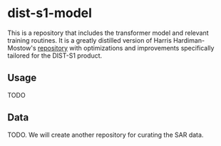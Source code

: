 # dist-s1-model

This is a repository that includes the transformer model and relevant training routines.
It is a greatly distilled version of Harris Hardiman-Mostow's [repository](https://github.com/OPERA-Cal-Val/deep-dist-s1-research) with optimizations and improvements specifically tailored for the DIST-S1 product.

## Usage

TODO

## Data

TODO. We will create another repository for curating the SAR data.